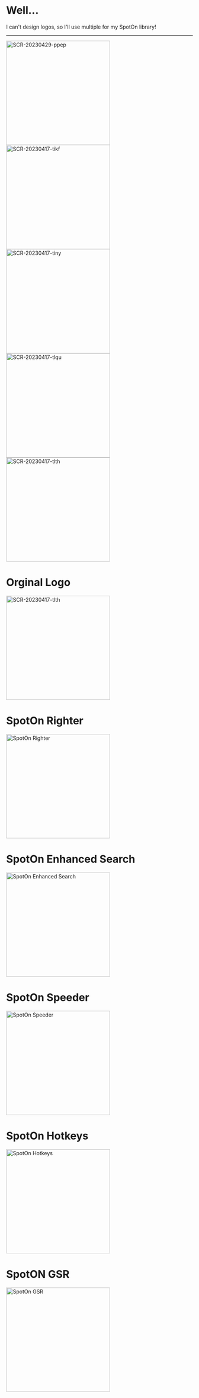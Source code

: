 # Well...
I can't design logos, so I'll use multiple for my SpotOn library!

***

<img width="280" alt="SCR-20230429-ppep" src="https://user-images.githubusercontent.com/103985728/235338288-be1251b1-0074-4560-9c02-bff7bacef367.png">
<img width="280" alt="SCR-20230417-tikf" src="https://user-images.githubusercontent.com/103985728/235338294-443e8eec-32f4-4f1a-9c8c-3cfe0aa1ad64.png">
<img width="280" alt="SCR-20230417-tiny" src="https://user-images.githubusercontent.com/103985728/235338297-2164662d-dd7a-48c6-a3f3-249a25ee7df8.png">
<img width="280" alt="SCR-20230417-tlqu" src="https://user-images.githubusercontent.com/103985728/235338298-5fb28fca-f644-4117-b091-debd5e78e727.png">
<img width="280" alt="SCR-20230417-tlth" src="https://user-images.githubusercontent.com/103985728/235338300-614d17c6-bdb3-463c-83f2-bc5acbbe041d.png">

# Orginal Logo

<img width="280" alt="SCR-20230417-tlth" src="https://user-images.githubusercontent.com/103985728/235338403-d569ba01-a02c-4713-8bb4-748bc290fd8e.png">

# SpotOn Righter
<img width="280" alt="SpotOn Righter" src="https://user-images.githubusercontent.com/103985728/236423842-c44dc11d-7921-496d-bb9e-2bfa2d42597e.png">

# SpotOn Enhanced Search
<img width="280" alt="SpotOn Enhanced Search" src="https://user-images.githubusercontent.com/103985728/236423912-6722f35b-cb00-4329-9e5a-6339373e9e48.png">

# SpotOn Speeder
<img width="280" alt="SpotOn Speeder" src="https://user-images.githubusercontent.com/103985728/236423939-4a867efc-78aa-4261-aad4-2401e35411ba.png">

# SpotOn Hotkeys
<img width="280" alt="SpotOn Hotkeys" src="https://user-images.githubusercontent.com/103985728/236669669-d414bf32-1972-44ab-9279-6d08f8f269a3.png">

# SpotON GSR
<img width="280" alt="SpotOn GSR" src="https://github.com/SenpaiHunters/SpotOn/assets/103985728/8257d5ec-a7be-404e-88a3-92a4647db97e">
